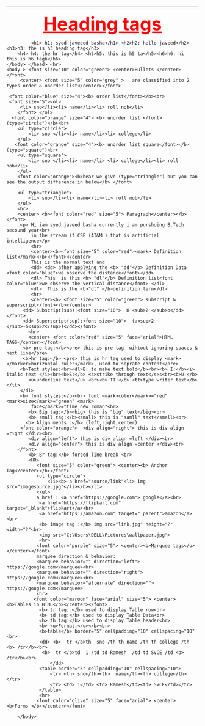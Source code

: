 <html>
    <head>
        <title> practice program</title><hr><body>
            <font color="red" size="10"> <u ><b><center> Heading tags</center></b></font></u>
            
             <h1> h1: syed javeeed basha</h1> <h2>h2: hello javeed</h2> <h3>h3: the is h3 heading tag</h3>
        <h4> h4: the hr tag</h4> <h5>h5: this is h5 ta</h5><h6>h6: hi  this is h6 tagh</h6>
    </body> </head> <hr>
    <body > <font size="10" color="green"> <center>Bullets </center></font>
         <center> <font size="5" color="grey" >   are classified into 2 types order & unorder list</center></font>
     
     <font color="blue" size="4"><b> order list</font></b><br>
     <font size="5"><ol>
         <li> sno</li><li> name</li><li> roll nob</li>
        </font> </ol>
      <font color="orange" size="4"> <b> unorder list </font>(type="circle")</b><br>
        <ul type="circle">
            <li> sno </li><li> name</li><li> college</li>
        </ul>
       <font color="orange" size="4"><b> unorder list square</font></b>(type="square")<br>
        <ul type="square">
            <li> sno </li><li> name</li> <li> college</li><li> roll nob</li>
        </ul>   
        <font color="orange"><b>hear we give (type="triangle") but you can see the output difference in below</b> </font>

        <ul type="triangle">
            <li> sno</li><li> name</li><li> roll nob</li>
        </ul>
        <hr>
        <center> <b><font color="red" size="5"> Paragraph</center></b></font>
         <p> Hi iam syed javeed basha currently i am purshoing B.Tech secound year<br>
             in the stream if CSE (AI&ML) that is artificial intelligence</p>
             <hr>
             <center><b><font size="5" color="red"><mark> Definition list</mark></b></font></center>
             This is the normal text and
             <dd> <dd> afher applying the <b> "dd"</b> Definition Data <font color="blue">we observe the distance</font></dd> 
             <dl> This  is this <b> "dl"</b> Definition list<font color="blue">we observe the vertical distance</font> </dl>
             <dt>  This is the <b>"dt" </b>definition term</dt>
             <hr>
             <center><b> <font size="5" color="green"> subscript & superscript</font></b></center>
          <dd> Subscript(sub):<font size="10">  H <sub>2 </sub>o</dd></font>
          <dd> Superscript(sup):<font size="10">  (a<sup>2 </sup>+b<sup>2</sup>)</dd></font>
            <hr>
            <center> <font color="red" size="5" face="arial">HTML TAGS</center></font>
          <b> pre tag:</b><pre> this is pre tag  wihtout ignoring spaces & next line</pre>
          <b>hr tag:</b> <pre> this is hr tag used to display <mark></marker>horizontal ruler</mark>, used to seprate content</pre>
         <b>Text styles:<br><dl>B: to make text bold</b><br><b> I:</b><i> italic text </i><br><b>S:</b> <s>strike through text</s>s<br><b>U:</b>
            <u>underline text</u> <br><b> TT:</b> <tt>type writer text</b></tt>    
         </dl>
         <b> font styles:</b><br> font <mark>color</mark>="red" <mark>size</mark>="green" <mark>
             face</mark>="time new roman"<br>      
            <b> Big tag:</b><big> this is "big" text</big><br>
            <b> small tag:</b><small> this is "samll" text</small><br>
           <b> Align ments :</b> (left,right,center)
         <font color="orange">  <div align="right"> this is div align =right </div><br>
            <div align="left"> this is div align =left </div><br>
            <div align="center"> this is div align =center </div><br>
        </font>
            <b> Br tag:</b> forced line break <br>
            <HR>
               <font size="5" color="green"> <center><b> Anchor Tag</center></b></font>
               <ul type="circle">
                   <li><b> a href="source/link"<li> img src="imagesource.jpg"</li></b></li>     
               </ul>
               a href : <a href="https://google.com"> google</a><br>
                <a href="https://flipkart.com" target="_blank">flipkart</a><br>
                <a href="https://amazon.com" target="_parent">amazon</a><br>
                <b> image tag :</b> img src="link.jpg" height="?" width="?"<br>
                <img src="C:\Users\DELL\Pictures\wallpaper.jpg">
                <hr>
               <font color="purple" size="5"> <center><b>Marquee tags</b> </center></font>
               marquee direction & behavior:
               <marquee behavior="" direction="left"> https://google.com</marquee><br>
               <marquee behavior="" direction="right"> https://google.com</marquee><br>
               <marquee behavior="alternate" direction=""> https://google.com</marquee>
               <hr>
              <font color="maroon" face="arial" size="5"> <center> <b>Tables in HTML</b></center></font>
                <b> tr tag: </b> used to display Table row<br>
                <b> td tag:</b> used to display Table Data<br>
                <b> th tag:</b> used to display Table header<br>
                <b> <u>Format:</u></b><br>
                <b>table</b> border="5" cellpadding="10" cellspacing="10"<br>
                <dd> <b>  tr </b>th  sno /th th name /th th college /th <b> /tr</b><br>
                 <b>  tr </b>td  1 /td td Ramesh  /td td SVCE /td <b> /tr</b><br>
                    </dd>
                <table border="5" cellpadding="10" cellspacing="10">
                    <tr> <th> sno</th><th>  name</th><th> college</th></tr>
                    <tr> <td> 1</td> <td> Ramesh</td><td> SVCE</td></tr>
                </table>
                <hr>
               <font color="olive" size="5" face="arial"> <center> <b>Forms </b></center></font>
              
        </body>

    
</html>

